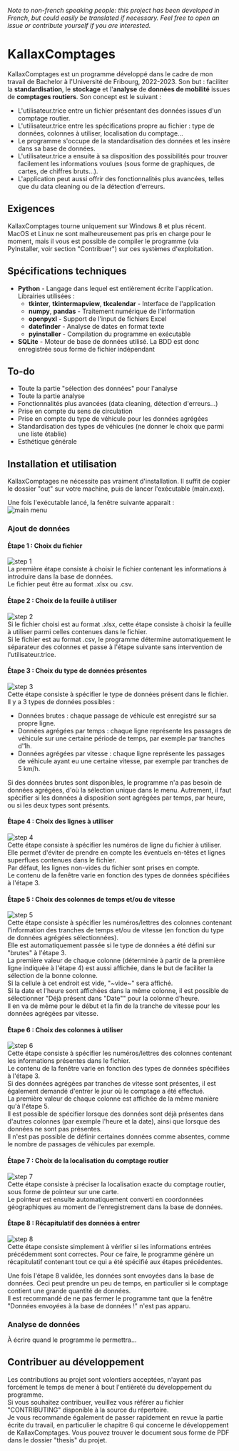 *Note to non-french speaking people: this project has been developed in French, but could easily be translated if necessary. Feel free to open an issue or contribute yourself if you are interested.*
# KallaxComptages

KallaxComptages est un programme développé dans le cadre de mon travail de Bachelor à l'Université de Fribourg, 2022-2023.
Son but : faciliter la **standardisation**, le **stockage** et l'**analyse** de **données de mobilité** issues de **comptages routiers**.
Son concept est le suivant :
- L'utilisateur.trice entre un fichier présentant des données issues d'un comptage routier.
- L'utilisateur.trice entre les spécifications propre au fichier : type de données, colonnes à utiliser, localisation du comptage...
- Le programme s'occupe de la standardisation des données et les insère dans sa base de données.
- L'utilisateur.trice a ensuite à sa disposition des possibilités pour trouver facilement les informations voulues (sous forme de graphiques, de cartes, de chiffres bruts...).
- L'application peut aussi offrir des fonctionnalités plus avancées, telles que du data cleaning ou de la détection d'erreurs.

## Exigences
KallaxComptages tourne uniquement sur Windows 8 et plus récent.
<br>MacOS et Linux ne sont malheureusement pas pris en charge pour le moment, mais il vous est possible de compiler le programme (via PyInstaller, voir section "Contribuer") sur ces systèmes d'exploitation.

## Spécifications techniques

- **Python** - Langage dans lequel est entièrement écrite l'application. Librairies utilisées :
    - **tkinter**, **tkintermapview**, **tkcalendar** - Interface de l'application
    - **numpy**, **pandas** - Traitement numérique de l'information
    - **openpyxl** - Support de l'input de fichiers Excel
    - **datefinder** - Analyse de dates en format texte
    - **pyinstaller** - Compilation du programme en exécutable
- **SQLite** - Moteur de base de données utilisé. La BDD est donc enregistrée sous forme de fichier indépendant

## To-do

- Toute la partie "sélection des données" pour l'analyse
- Toute la partie analyse
- Fonctionnalités plus avancées (data cleaning, détection d'erreurs...)
- Prise en compte du sens de circulation
- Prise en compte du type de véhicule pour les données agrégées
- Standardisation des types de véhicules (ne donner le choix que parmi une liste établie)
- Esthétique générale

## Installation et utilisation

KallaxComptages ne nécessite pas vraiment d'installation. Il suffit de copier le dossier "out" sur votre machine, puis de lancer l'exécutable (main.exe).

Une fois l'exécutable lancé, la fenêtre suivante apparait :<br>
![main menu](thesis/img/mainmenu.PNG)

### Ajout de données

#### Étape 1 : Choix du fichier
![step 1](thesis/img/1.PNG)
<br>La première étape consiste à choisir le fichier contenant les informations à introduire dans la base de données.
<br>Le fichier peut être au format .xlsx ou .csv.

#### Étape 2 : Choix de la feuille à utiliser
![step 2](thesis/img/2.PNG)
<br>Si le fichier choisi est au format .xlsx, cette étape consiste à choisir la feuille à utiliser parmi celles contenues dans le fichier.
<br>Si le fichier est au format .csv, le programme détermine automatiquement le séparateur des colonnes et passe à l'étape suivante sans intervention de l'utilisateur.trice.

#### Étape 3 : Choix du type de données présentes
![step 3](thesis/img/3.PNG)
<br>Cette étape consiste à spécifier le type de données présent dans le fichier. Il y a 3 types de données possibles :
- Données brutes : chaque passage de véhicule est enregistré sur sa propre ligne.
- Données agrégées par temps : chaque ligne représente les passages de véhicule sur une certaine période de temps, par exemple par tranches d'1h.
- Données agrégées par vitesse : chaque ligne représente les passages de véhicule ayant eu une certaine vitesse, par exemple par tranches de 5 km/h.

Si des données brutes sont disponibles, le programme n'a pas besoin de données agrégées, d'où la sélection unique dans le menu. Autrement, il faut spécifier si les données à disposition sont agrégées par temps, par heure, ou si les deux types sont présents.

#### Étape 4 : Choix des lignes à utiliser
![step 4](thesis/img/4.PNG)
<br>Cette étape consiste à spécifier les numéros de ligne du fichier à utiliser. Elle permet d'éviter de prendre en compte les éventuels en-têtes et lignes superflues contenues dans le fichier.
<br>Par défaut, les lignes non-vides du fichier sont prises en compte.
<br>Le contenu de la fenêtre varie en fonction des types de données spécifiées à l'étape 3.

#### Étape 5 : Choix des colonnes de temps et/ou de vitesse
![step 5](thesis/img/5.PNG)
<br>Cette étape consiste à spécifier les numéros/lettres des colonnes contenant l'information des tranches de temps et/ou de vitesse (en fonction du type de données agrégées sélectionnées).
<br>Elle est automatiquement passée si le type de données a été défini sur "brutes" à l'étape 3.
<br>La première valeur de chaque colonne (déterminée à partir de la première ligne indiquée à l'étape 4) est aussi affichée, dans le but de faciliter la sélection de la bonne colonne.
<br>Si la cellule à cet endroit est vide, "~vide~" sera affiché.
<br>Si la date et l'heure sont affichées dans la même colonne, il est possible de sélectionner "Déjà présent dans "Date"" pour la colonne d'heure.
<br>Il en va de même pour le début et la fin de la tranche de vitesse pour les données agrégées par vitesse.

#### Étape 6 : Choix des colonnes à utiliser
![step 6](thesis/img/6.PNG)
<br>Cette étape consiste à spécifier les numéros/lettres des colonnes contenant les informations présentes dans le fichier.
<br>Le contenu de la fenêtre varie en fonction des types de données spécifiées à l'étape 3.
<br>Si des données agrégées par tranches de vitesse sont présentes, il est également demandé d'entrer le jour où le comptage a été effectué.
<br>La première valeur de chaque colonne est affichée de la même manière qu'à l'étape 5.
<br>Il est possible de spécifier lorsque des données sont déjà présentes dans d'autres colonnes (par exemple l'heure et la date), ainsi que lorsque des données ne sont pas présentes.
<br>Il n'est pas possible de définir certaines données comme absentes, comme le nombre de passages de véhicules par exemple.

#### Étape 7 : Choix de la localisation du comptage routier
![step 7](thesis/img/7.PNG)
<br>Cette étape consiste à préciser la localisation exacte du comptage routier, sous forme de pointeur sur une carte.
<br>Le pointeur est ensuite automatiquement converti en coordonnées géographiques au moment de l'enregistrement dans la base de données.

#### Étape 8 : Récapitulatif des données à entrer
![step 8](thesis/img/8.PNG)
<br>Cette étape consiste simplement à vérifier si les informations entrées précédemment sont correctes. Pour ce faire, le programme génère un récapitulatif contenant tout ce qui a été spécifié aux étapes précédentes.

Une fois l'étape 8 validée, les données sont envoyées dans la base de données. Ceci peut prendre un peu de temps, en particulier si le comptage contient une grande quantité de données.
<br>Il est recommandé de ne pas fermer le programme tant que la fenêtre "Données envoyées à la base de données !" n'est pas apparu.

### Analyse de données
À écrire quand le programme le permettra...

## Contribuer au développement
Les contributions au projet sont volontiers acceptées, n'ayant pas forcément le temps de mener à bout l'entièreté du développement du programme.
<br>Si vous souhaitez contribuer, veuillez vous référer au fichier "CONTRIBUTING" disponible à la source du répertoire.
<br>Je vous recommande également de passer rapidement en revue la partie écrite du travail, en particulier le chapitre 6 qui concerne le développement de KallaxComptages. Vous pouvez trouver le document sous forme de PDF dans le dossier "thesis" du projet.